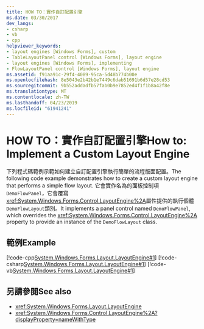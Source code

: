 ```yaml
---
title: HOW TO：實作自訂配置引擎
ms.date: 03/30/2017
dev_langs:
- csharp
- vb
- cpp
helpviewer_keywords:
- layout engines [Windows Forms], custom
- TableLayoutPanel control [Windows Forms], layout engine
- layout engines [Windows Forms], implementing
- FlowLayoutPanel control [Windows Forms], layout engine
ms.assetid: f91aa91c-29f4-4089-95ca-5d48b774b00e
ms.openlocfilehash: 8e5043e2b42b1e7449c6dab51691b6d57e28cd53
ms.sourcegitcommit: 9b552addadfb57fab0b9e7852ed4f1f1b8a42f8e
ms.translationtype: MT
ms.contentlocale: zh-TW
ms.lasthandoff: 04/23/2019
ms.locfileid: "61941241"
---
```

# <a name="how-to-implement-a-custom-layout-engine"></a><span data-ttu-id="71a87-102">HOW TO：實作自訂配置引擎</span><span class="sxs-lookup"><span data-stu-id="71a87-102">How to: Implement a Custom Layout Engine</span></span>
<span data-ttu-id="71a87-103">下列程式碼範例示範如何建立自訂配置引擎執行簡單的流程版面配置。</span><span class="sxs-lookup"><span data-stu-id="71a87-103">The following code example demonstrates how to create a custom layout engine that performs a simple flow layout.</span></span> <span data-ttu-id="71a87-104">它會實作名為的面板控制項`DemoFlowPanel`，它會覆寫<xref:System.Windows.Forms.Control.LayoutEngine%2A>屬性提供的執行個體`DemoFlowLayout`類別。</span><span class="sxs-lookup"><span data-stu-id="71a87-104">It implements a panel control named `DemoFlowPanel`, which overrides the <xref:System.Windows.Forms.Control.LayoutEngine%2A> property to provide an instance of the `DemoFlowLayout` class.</span></span>  
  
## <a name="example"></a><span data-ttu-id="71a87-105">範例</span><span class="sxs-lookup"><span data-stu-id="71a87-105">Example</span></span>  
 [!code-cpp[System.Windows.Forms.Layout.LayoutEngine#1](~/samples/snippets/cpp/VS_Snippets_Winforms/System.Windows.Forms.Layout.LayoutEngine/cpp/DemoFlowLayout.cpp#1)]
 [!code-csharp[System.Windows.Forms.Layout.LayoutEngine#1](~/samples/snippets/csharp/VS_Snippets_Winforms/System.Windows.Forms.Layout.LayoutEngine/CS/DemoFlowLayout.cs#1)]
 [!code-vb[System.Windows.Forms.Layout.LayoutEngine#1](~/samples/snippets/visualbasic/VS_Snippets_Winforms/System.Windows.Forms.Layout.LayoutEngine/VB/DemoFlowLayout.vb#1)]  
  
## <a name="see-also"></a><span data-ttu-id="71a87-106">另請參閱</span><span class="sxs-lookup"><span data-stu-id="71a87-106">See also</span></span>

- <xref:System.Windows.Forms.Layout.LayoutEngine>
- <xref:System.Windows.Forms.Control.LayoutEngine%2A?displayProperty=nameWithType>
